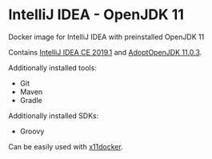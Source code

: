 # IntelliJ IDEA - OpenJDK 11
Docker image for IntelliJ IDEA with preinstalled OpenJDK 11

Contains [IntelliJ IDEA CE 2019.1](https://www.jetbrains.com/idea/) and [AdoptOpenJDK 11.0.3](https://adoptopenjdk.net).

Additionally installed tools:
- Git
- Maven
- Gradle

Additionally installed SDKs:
- Groovy

Can be easily used with [x11docker](https://github.com/mviereck/x11docker).

